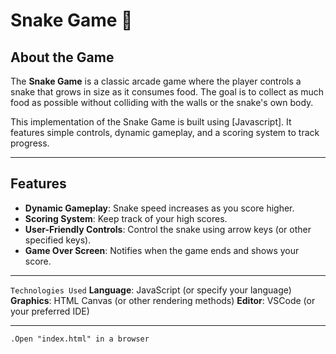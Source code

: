 # Snake Game 🐍

## About the Game

The **Snake Game** is a classic arcade game where the player controls a snake that grows in size as it consumes food. The goal is to collect as much food as possible without colliding with the walls or the snake's own body.

This implementation of the Snake Game is built using [Javascript]. It features simple controls, dynamic gameplay, and a scoring system to track progress.

---

## Features

- **Dynamic Gameplay**: Snake speed increases as you score higher.
- **Scoring System**: Keep track of your high scores.
- **User-Friendly Controls**: Control the snake using arrow keys (or other specified keys).
- **Game Over Screen**: Notifies when the game ends and shows your score.

---

```Technologies Used```
**Language**: JavaScript (or specify your language)
**Graphics**: HTML Canvas (or other rendering methods)
**Editor**: VSCode (or your preferred IDE)


---

```Run the game:
.Open "index.html" in a browser 